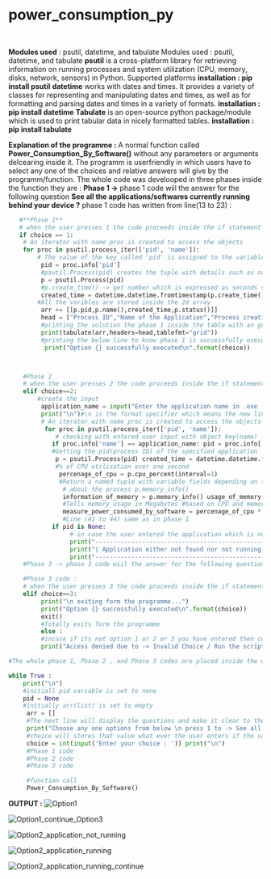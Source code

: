 # power_consumption_py
```python 
   

```
**Modules used** : psutil, datetime, and tabulate
Modules used : psutil, datetime, and tabulate 
**psutil** is a cross-platform library for retrieving information on running processes and system utilization (CPU, memory, disks, network, sensors) in Python. Supported platforms 
**installation : pip install psutil** 
**datetime** works with dates and times. It provides a variety of classes for representing and manipulating dates and times, as well as for formatting and parsing dates and times in a variety of formats. 
**installation : pip install datetime** 
**Tabulate** is an open-source python package/module which is used to print tabular data in nicely formatted tables. 
**installation : pip install tabulate**

**Explanation of the programme :**
A normal function called **Power_Consumption_By_Software()** without any parameters or arguments delcearing inside it. The programm is userfriendly in which users have to select any one of the choices and relative answers will give by the programm/function. The whole code was develooped in three phases inside the function they are :
**Phase 1 ->** phase 1 code wiil the answer for the following question **See all the applications/softwares currently running behind your device ?** phase 1 code has written from line(13 to 23) :

```python 
   #**Phase 1**
   # when the user presses 1 the code proceeds inside the if statement
   if choice == 1:  
    # An iterator with name proc is created to access the objects
    for proc in psutil.process_iter(['pid', 'name']): 
        # The value of the key called 'pid' is assigned to the variable pid
         pid = proc.info['pid'] 
         #psutil.Process(pid) creates the tuple with details such as name pid(process id) etc.
         p = psutil.Process(pid) 
         #p.create_time() -> get number which is expressed as seconds sice the epoch time and with datetime module it will be converted into proper date along with time
         created_time = datetime.datetime.fromtimestamp(p.create_time()).strftime("%Y-%m-%d %H:%M:%S")
        #All the varibles are stored inside the 2d array
         arr += [[p.pid,p.name(),created_time,p.status()]]
         head = ["Process ID","Name of the Application","Process creation time \n since the epoch","Status"]
         #printing the solution the phase 1 inside the table with an grid format 
         print(tabulate(arr,headers=head,tablefmt="grid")) 
         #printing the below line to know phase 1 is successfully executed
          print("Option {} successfully executed\n".format(choice))



    #Phase 2 
    # when the user presses 2 the code proceeds inside the if statement
    elif choice==2: 
        #create the input
         application_name = input("Enter the application name in .exe (Example -> python.exe) : ")  
         print("\n")#\n is the format specifier which means the new line
         # An iterator with name proc is created to access the objects
          for proc in psutil.process_iter(['pid', 'name']):
             # checking with entered user input with object key(name) : value pair if it matches the proceed inside to if 
            if proc.info['name'] == application_name: pid = proc.info['pid']
            #Getting the pid(process ID) of the specified application
             p = psutil.Process(pid) created_time = datetime.datetime.fromtimestamp(p.create_time()).strftime("%Y-%m-%d %H:%M:%S")
             #% of CPU utilisation over one second
              percenage_of_cpu = p.cpu_percent(interval=1) 
              #Return a named tuple with variable fields depending on the platform representing memory information 
               # about the process p.memory_info() 
               information_of_memory = p.memory_info() usage_of_memory = information_of_memory.rss / (1024 ** 2)
               #Tells memory usage in Megabytes #based on CPU and memory utilisation, calculating the amount of energy used. 
               measure_power_consumed_by_software = percenage_of_cpu * 0.1 + usage_of_memory * 0.01 
               #Line (41 to 44) same as in phase 1
            if pid is None:
                 # in case the user entered the application which is not installed or not running in the background 
                 print("--------------------------------------------------------------------------") 
                 print("| Application either not found nor not running currently. |") 
                 print("--------------------------------------------------------------------------")
    #Phase 3 -> phase 3 code wiil the answer for the following question Exit from the programme ? phase 3 code has written from line(52 to 58) :

    #Phase 3 code : 
    # when the user presses 3 the code proceeds inside the if statement
    elif choice==3:
         print("\n exiting form the programme...") 
         print("Option {} successfully executed\n".format(choice)) 
         exit()
         #Totally exits form the programme 
         else : 
         #incase if its not option 1 or 2 or 3 you have entered then code goes to else block then prints the below line 
         print("Access denied due to -> Invalid Choice / Run the script with administrative privileges.\n")

#The whole phase 1, Phase 2 , and Phase 3 codes are placed inside the while loop which is set to True so that the programm wil be continuously executed until the user presses option 3/phase 3

while True : 
    print("\n") 
    #initiall pid variable is set to none
    pid = None 
    #initially arr(list) is set to empty
     arr = []  
     #The next line will display the questions and make it clear to the user which options the programme offers. 
     print("Choose any one options from below \n press 1 to -> See all the applications/softwares currently running behind your device \n press 2 to -> Check the estimated power consumption of the currently running application/softwares\n press 3 to -> Exit from the programme") 
     #choice will stores that value what ever the user enters if the values entered by the user are (1 or 2 or 3) then accordingly Phases 1, 2, and will be executed if not else block will be executed. 
     choice = int(input('Enter your choice : ')) print("\n") 
     #Phase 1 code 
     #Phase 2 code 
     #Phase 3 code

     #function call
     Power_Consumption_By_Software()

```

**OUTPUT :**
![Option1](https://github.com/gopichandu-tech/power_consumption_py/assets/70055677/489bd496-68e2-4aa5-8904-0be1f10c5a39)

![Option1_continue_Option3](https://github.com/gopichandu-tech/power_consumption_py/assets/70055677/b46f57fd-0eef-450a-957f-3fa4e9e77af0)

![Option2_application_not_running](https://github.com/gopichandu-tech/power_consumption_py/assets/70055677/6183d4d8-cd78-4a29-a332-2a2c707224a2)

![Option2_application_running](https://github.com/gopichandu-tech/power_consumption_py/assets/70055677/130c578c-0c01-4f27-bafb-78b263ea9e75)

![Option2_application_running_continue](https://github.com/gopichandu-tech/power_consumption_py/assets/70055677/56b545c9-76df-4a3c-a6e5-165ea1e0b1b4)
